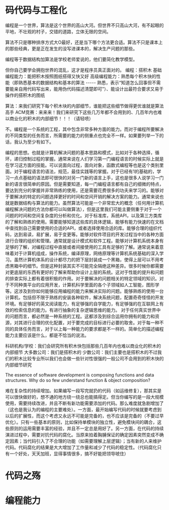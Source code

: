 


# 码代码与工程化
编程是一个世界，算法是这个世界的高山大河。但世界不只高山大河，有不起眼的平地，不壮观的村子，交错的道路，立体无限的空间。


算法不只是哪种排序方式大O最好，还是当下哪个方法更合适。算法不只是课本上的那些经典，更是正在发生的没写进课本的，解决生产问题的那些。


编程等于数据结构加算法是学校老师爱说的，他们要简化教学模型。


但你自己要学会拥抱世界的混乱，这才是程序员真正面对的。
编程：搭积木
基础编程能力：能把积木按照图纸搭得又快又好
高级编程能力：熟悉每个积木快的性能（即熟悉基本的数据结构和基本的算法 ----- 熟悉，表示“知道怎么回事但不需要能亲自用代码写出来，能用伪代码描述清楚即可”）、能设计出最符合要求又易于操作的搭积木的图纸


算法：来我们研究下每个积木块的内部细节，谁能把这些细节做得更优谁就是算法高手
ACM竞赛：来来来！我们来研究下这些几万年都不会用到的、几百年内也难以商业化的积木的内部细节！！！（请轻喷）



不。编程是一个系统的工程，其中包含非常多种方面的能力。而对于编程所要解决的不同类型的任务而言，所需要的能力的侧重点也完全不一样。如果要列举一下的话，我认为至少有如下。

编程的思想。也就是计算机解决问题的基本思路和模式，比如对于各种选择，循环，递归控制过程的掌握。通常来说在人们学习第一门编程语言的时候实际上就是在学习这方面的技能。可以说面向过程，面向对象，函数式编程等也是这个类别里面。对于编程语言的语法，规范，最佳实践等的掌握。对于已经有1的基础的，学习一点点基础的语法即可很快的对另一门新的语言上手，这也是很多人说学习一门新的语言很简单的原因。但是需要知道，每一门编程语言都有自己的细微的特点，要达到充分的掌握并非常熟练的使用，还是需要花费很多的功夫来学习的。能够对于要解决的特定的问题选择更好的时间和空间开销的解决方案的能力。通常来说也就是数据结构与算法的能力。虽然算法可能是一个非常宏大的概念（任何用计算机编程解决问题的方法你都可以叫做算法），但是这里我们可能主要侧重于对于一个问题的时间和空间复杂度的分析和优化。对于标准库，系统API，以及第三方类库的了解和熟练的使用。需要能够知道这些库的具体逻辑，能够有能力快速的在文档中查找到自己需要使用的合适的API，或者选择使用合适的库。能够合理的组织代码，达到易读，易扩展，易于变更等。能够对软件项目的开发过程当中的各种方面进行合理的组织和管理。通常就是设计模式和软件工程。能够对计算机系统本身有足够的了解，对编程过程中直接或者间接使用的工具有足够的了解。通常说来着意味着对于计算机组成，操作系统，编译原理，网络原理等计算机系统基础的深入学习。虽然计算机体系的设计都尽力的把下层封装成一个黑箱，使得上层可以不用考虑黑箱中的细节。但是这种封装其实不可能完全隔绝这种差异。很多时候你都需要对更底层的东西有更好的了解来帮助你设计上层的系统。这对于性能的提升和问题的排查实际上都有着很积极的作用。对于要解决的问题相关的特定领域的知识。对于不同种类平台的应用开发，计算机科学里面的各个子领域如人工智能，图形学等。这涉及到你如何能够应用编程的能力来解决实际的问题。能够熟练的使用一台计算机，包括但不限于熟练的安装各种软件，解决系统问题，配置奇奇怪怪的开发环境。有足够好的英文阅读能力，有足够强的自学能力，有足够强的在互联网上有效的检索信息的能力。有进行抽象的复杂逻辑思维的能力。
对于任何真实世界中的问题而言，都必然是一种系统的工程。这都涉及到综合运用你拥有的能力和资源，对其进行合理的优化配置，对于要完成的目标进行必要的取舍。对于每一种不同的具体任务而言，对于以上每一种能力的要求都是不一样的。简单化的描述编程能力主要应该是什么，都是不恰当的说法。


科研机构/学校：我们会研究所有积木快包括那些几百年内也难以商业化的积木的内部细节
大多数公司：我们是搭积木的
少数公司：我们主要也是搭积木的不过我们的积木比较专业所以我们也会做一些针对性很强的一般公司不会用到的积木快的内部细节研究


The essence of software development is composing functions and data structures. Why do so few understand function & object composition?

难在复杂性的持续增加。如果编写一段写完就扔的代码（如运维修复），那其实是可以很快做好的，想不通的地方绕一绕总也能搞得定。但当你编写的是一段大规模使用，需要持续改进，并且不断有新功能需要添加的代码。那么难度就急剧增加了（这也是我认为的编程的主要难处）。一方面，最开始编写代码的时候就要考虑到以后的扩展性，而这个考虑又永远不可能是完备的，也不应该是完备的（不要过早优化）。只有一些基本的原则，比如保持单模块的独立性，避免模块间的耦合，这些原则的运用需要丰富的经验，并且不一定总是用好了。另一方面，在代码的持续演进过程中，需要对抗代码的腐化。当原来拍着胸脯保证的确定因素突然变成不确定因素；当代码引入了不合理的功能（如需要理解上层逻辑）；当有新的人来维护代码。代码腐化的结果是大大增加了工作量和减少了代码的稳定性。（代码腐化只有一个好处，天天加班，显得事情很多，搞不好能把领导唬住）


# 代码之殇


# 编程能力

